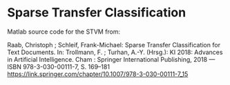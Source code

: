 # Sparse Transfer Classification
Matlab source code for the STVM from: 

Raab, Christoph ; Schleif, Frank-Michael: Sparse Transfer Classification for Text Documents. In: Trollmann, F. ; Turhan, A.-Y. (Hrsg.): KI 2018: Advances in Artificial Intelligence. Cham : Springer International Publishing, 2018 — ISBN 978-3-030-00111-7, S. 169–181
https://link.springer.com/chapter/10.1007/978-3-030-00111-7_15
